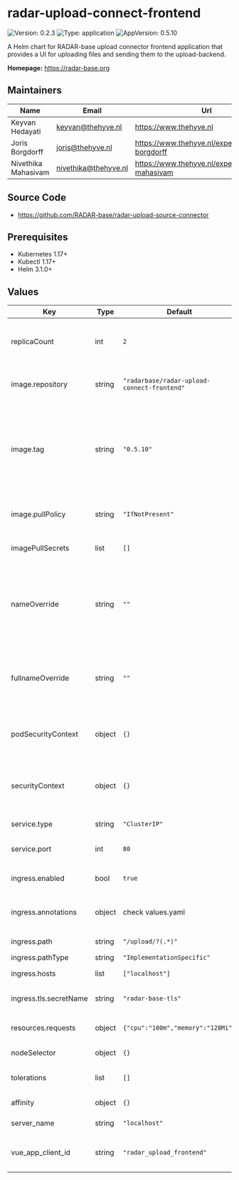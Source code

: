 

# radar-upload-connect-frontend

![Version: 0.2.3](https://img.shields.io/badge/Version-0.2.3-informational?style=flat-square) ![Type: application](https://img.shields.io/badge/Type-application-informational?style=flat-square) ![AppVersion: 0.5.10](https://img.shields.io/badge/AppVersion-0.5.10-informational?style=flat-square)

A Helm chart for RADAR-base upload connector frontend application that provides a UI for uploading files and sending them to the upload-backend.

**Homepage:** <https://radar-base.org>

## Maintainers

| Name | Email | Url |
| ---- | ------ | --- |
| Keyvan Hedayati | <keyvan@thehyve.nl> | <https://www.thehyve.nl> |
| Joris Borgdorff | <joris@thehyve.nl> | <https://www.thehyve.nl/experts/joris-borgdorff> |
| Nivethika Mahasivam | <nivethika@thehyve.nl> | <https://www.thehyve.nl/experts/nivethika-mahasivam> |

## Source Code

* <https://github.com/RADAR-base/radar-upload-source-connector>

## Prerequisites
* Kubernetes 1.17+
* Kubectl 1.17+
* Helm 3.1.0+

## Values

| Key | Type | Default | Description |
|-----|------|---------|-------------|
| replicaCount | int | `2` | Number of radar-upload-connect-frontend replicas to deploy |
| image.repository | string | `"radarbase/radar-upload-connect-frontend"` | radar-upload-connect-frontend image repository |
| image.tag | string | `"0.5.10"` | radar-upload-connect-frontend image tag (immutable tags are recommended) Overrides the image tag whose default is the chart appVersion. |
| image.pullPolicy | string | `"IfNotPresent"` | radar-upload-connect-frontend image pull policy |
| imagePullSecrets | list | `[]` | Docker registry secret names as an array |
| nameOverride | string | `""` | String to partially override radar-upload-connect-frontend.fullname template with a string (will prepend the release name) |
| fullnameOverride | string | `""` | String to fully override radar-upload-connect-frontend.fullname template with a string |
| podSecurityContext | object | `{}` | Configure radar-upload-connect-frontend pods' Security Context |
| securityContext | object | `{}` | Configure radar-upload-connect-frontend containers' Security Context |
| service.type | string | `"ClusterIP"` | Kubernetes Service type |
| service.port | int | `80` | radar-upload-connect-frontend port |
| ingress.enabled | bool | `true` | Enable ingress controller resource |
| ingress.annotations | object | check values.yaml | Annotations that define default ingress class, certificate issuer |
| ingress.path | string | `"/upload/?(.*)"` | Path within the url structure |
| ingress.pathType | string | `"ImplementationSpecific"` |  |
| ingress.hosts | list | `["localhost"]` | Host to listen to requests to |
| ingress.tls.secretName | string | `"radar-base-tls"` | Name of the secret containing TLS certificates |
| resources.requests | object | `{"cpu":"100m","memory":"128Mi"}` | CPU/Memory resource requests |
| nodeSelector | object | `{}` | Node labels for pod assignment |
| tolerations | list | `[]` | Toleration labels for pod assignment |
| affinity | object | `{}` | Affinity labels for pod assignment |
| server_name | string | `"localhost"` | Server name or domain name |
| vue_app_client_id | string | `"radar_upload_frontend"` | OAuth2 client id of the upload connect frontend application |

